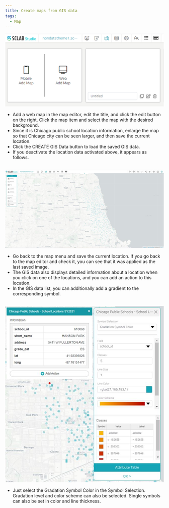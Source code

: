 ```yaml
---
title: Create maps from GIS data
tags:
  - Map
---
```



![Create web map](./52.png)
- Add a web map in the map editor, edit the title, and click the edit button on the right. Click the map item and select the map with the desired background.
- Since it is Chicago public school location information, enlarge the map so that Chicago city can be seen larger, and then save the current location.
- Click the CREATE GIS Data button to load the saved GIS data.
- If you deactivate the location data activated above, it appears as follows.
<br/><br/>

![GIS is displayed](./51.jpg)
- Go back to the map menu and save the current location. If you go back to the map editor and check it, you can see that it was applied as the last saved image.
- The GIS data also displays detailed information about a location when you click on one of the locations, and you can add an action to this location.
- In the GIS data list, you can additionally add a gradient to the corresponding symbol.
<br/><br/>

![GIS Setting](./53.jpg)
- Just select the Gradation Symbol Color in the Symbol Selection. Gradation level and color scheme can also be selected. Single symbols can also be set in color and line thickness.
<br/><br/>